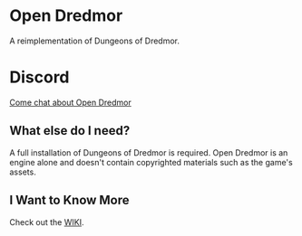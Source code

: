 # Open Dredmor

A reimplementation of Dungeons of Dredmor.

# Discord

[Come chat about Open Dredmor](https://discord.gg/zTq9CG)

## What else do I need?

A full installation of Dungeons of Dredmor is required. Open Dredmor is an engine alone and doesn't contain copyrighted materials such as the game's assets.

## I Want to Know More

Check out the [WIKI](https://gitlab.com/open-dredmor/open-dredmor/-/wikis/home).